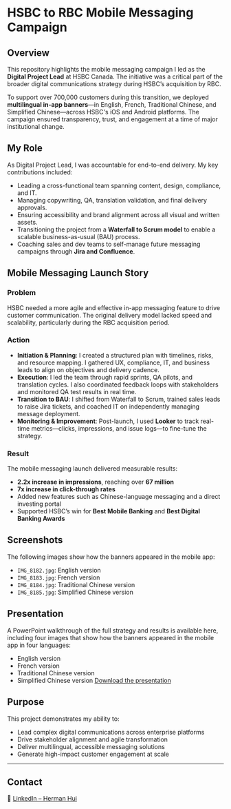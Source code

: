 # HSBC to RBC Mobile Messaging Campaign

## Overview

This repository highlights the mobile messaging campaign I led as the **Digital Project Lead** at HSBC Canada. The initiative was a critical part of the broader digital communications strategy during HSBC’s acquisition by RBC.

To support over 700,000 customers during this transition, we deployed **multilingual in-app banners**—in English, French, Traditional Chinese, and Simplified Chinese—across HSBC's iOS and Android platforms. The campaign ensured transparency, trust, and engagement at a time of major institutional change.

## My Role

As Digital Project Lead, I was accountable for end-to-end delivery. My key contributions included:

- Leading a cross-functional team spanning content, design, compliance, and IT.
- Managing copywriting, QA, translation validation, and final delivery approvals.
- Ensuring accessibility and brand alignment across all visual and written assets.
- Transitioning the project from a **Waterfall to Scrum model** to enable a scalable business-as-usual (BAU) process.
- Coaching sales and dev teams to self-manage future messaging campaigns through **Jira and Confluence**.

## Mobile Messaging Launch Story 

### Problem

HSBC needed a more agile and effective in-app messaging feature to drive customer communication. The original delivery model lacked speed and scalability, particularly during the RBC acquisition period.

### Action

- **Initiation & Planning**: I created a structured plan with timelines, risks, and resource mapping. I gathered UX, compliance, IT, and business leads to align on objectives and delivery cadence.
- **Execution**: I led the team through rapid sprints, QA pilots, and translation cycles. I also coordinated feedback loops with stakeholders and monitored QA test results in real time.
- **Transition to BAU**: I shifted from Waterfall to Scrum, trained sales leads to raise Jira tickets, and coached IT on independently managing message deployment.
- **Monitoring & Improvement**: Post-launch, I used **Looker** to track real-time metrics—clicks, impressions, and issue logs—to fine-tune the strategy.

### Result

The mobile messaging launch delivered measurable results:
- **2.2x increase in impressions**, reaching over **67 million**
- **7x increase in click-through rates**
- Added new features such as Chinese-language messaging and a direct investing portal
- Supported HSBC’s win for **Best Mobile Banking** and **Best Digital Banking Awards**

## Screenshots

The following images show how the banners appeared in the mobile app:
- `IMG_8182.jpg`: English version
- `IMG_8183.jpg`: French version
- `IMG_8184.jpg`: Traditional Chinese version
- `IMG_8185.jpg`: Simplified Chinese version

## Presentation

A PowerPoint walkthrough of the full strategy and results is available here, including four images that show how the banners appeared in the mobile app in four languages:
- English version
- French version
- Traditional Chinese version
- Simplified Chinese version
[Download the presentation](https://github.com/huiherman/hsbc-rbc-mobile-messaging/raw/main/HSBC_to_RBC_Mobile_Messaging_Campaign.pptx)

## Purpose

This project demonstrates my ability to:
- Lead complex digital communications across enterprise platforms
- Drive stakeholder alignment and agile transformation
- Deliver multilingual, accessible messaging solutions
- Generate high-impact customer engagement at scale

---

## Contact

📇 [LinkedIn – Herman Hui](https://www.linkedin.com/in/huiherman)
